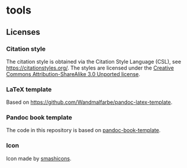# tools

## Licenses

### Citation style

The citation style is obtained via the Citation Style Language (CSL), see <https://citationstyles.org/>.
The styles are licensed under the [Creative Commons Attribution-ShareAlike 3.0 Unported license](https://creativecommons.org/licenses/by-sa/3.0/).

### LaTeX template

Based on <https://github.com/Wandmalfarbe/pandoc-latex-template>.

### Pandoc book template

The code in this repository is based on
[pandoc-book-template](https://github.com/wikiti/pandoc-book-template).

### Icon

Icon made by [smashicons](https://www.flaticon.com/authors/smashicons).
